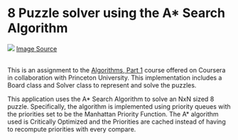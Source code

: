 # 8 Puzzle solver using the A* Search Algorithm

<img src ="https://upload.wikimedia.org/wikipedia/commons/thumb/4/4e/8puzzle_example.svg/1280px-8puzzle_example.svg.png">
<a href="https://upload.wikimedia.org/wikipedia/commons/thumb/4/4e/8puzzle_example.svg/1280px-8puzzle_example.svg.png">Image Source</a>
<br><br>

This is an assignment to the <a href = "https://www.coursera.org/learn/algorithms-part1/">Algorithms, Part 1</a> course offered on Coursera 
in collaboration with Princeton University. This implementation includes a Board class and Solver class to represent and solve the puzzles.

This application uses the A* Search Algorithm to solve an NxN sized 8 puzzle. Specifically, the algorithm is implemented using priority queues with the priorities set to be the 
Manhattan Priority Function. The A* algorithm used is Critically Optimized and the Priorities are cached instead of having to recompute priorities with every compare.
